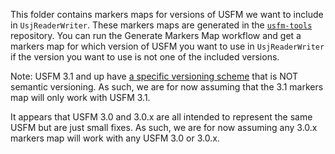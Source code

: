 This folder contains markers maps for versions of USFM we want to include in `UsjReaderWriter`. These markers maps are generated in the [`usfm-tools`](https://github.com/paranext/usfm-tools) repository. You can run the Generate Markers Map workflow and get a markers map for which version of USFM you want to use in `UsjReaderWriter` if the version you want to use is not one of the included versions.

Note: USFM 3.1 and up have [a specific versioning scheme](https://github.com/usfm-bible/tcdocs/blob/main/docs/USFMTC%20Versioning.md) that is NOT semantic versioning. As such, we are for now assuming that the 3.1 markers map will only work with USFM 3.1.

It appears that USFM 3.0 and 3.0.x are all intended to represent the same USFM but are just small fixes. As such, we are for now assuming any 3.0.x markers map will work with any USFM 3.0 or 3.0.x.
